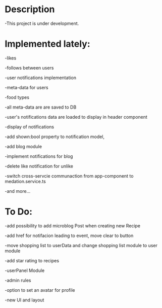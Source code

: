 # Description

-This project is under development.

# Implemented lately:

-likes

-follows between users

-user notifications implementation

-meta-data for users

-food types

-all meta-data are are saved to DB

-user's notifications data are loaded to display in header component

-display of notifications

-add shown:bool property to notification model,

-add blog module

-implement notifications for blog

-delete like notification for unlike

-switch cross-servcie communaction from app-component to medation.service.ts

-and more...

# To Do:

-add possibility to add microblog Post when creating new Recipe

-add href for notifacion leading to event, move clear to button 

-move shopping list to userData and change shopping list module to user module

-add star rating to recipes

-userPanel Module

-admin rules

-option to set an avatar for profile

-new UI and layout
